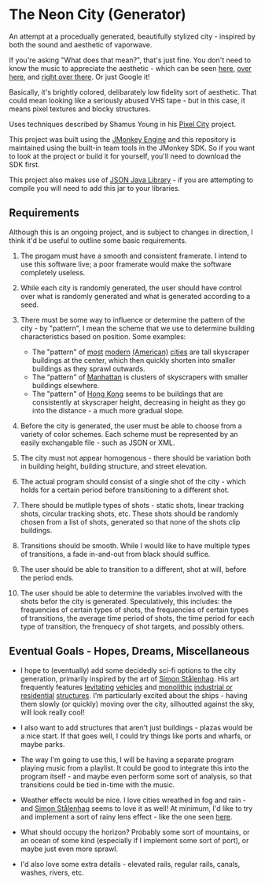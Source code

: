# The Neon City (Generator)
An attempt at a procedually generated, beautifully stylized city - inspired by both the sound and aesthetic of vaporwave.

If you're asking "What does that mean?", that's just fine. You don't need to know the music to appreciate the aesthetic - which can be seen [here](https://levels.io/wp-content/uploads/2015/10/tumblr_nv2cqhOJPL1ufh7yno1_1280.png), [over here](https://ih1.redbubble.net/image.210256057.1956/flat,1000x1000,075,f.u1.jpg), and [right over there](https://thump-images.vice.com/images/tracks/meta/2015/09/15/prepare-to-get-deliriously-dreamy-with-vaporwave-sensation-2814s-beyond-blissful-shinjitsu-no-koi-1442324234.png?crop=1xw:0.9542220113852xh;center,top&resize=800:*&output-quality=75). Or just Google it! 

Basically, it's brightly colored, delibarately low fidelity sort of aesthetic. That could mean looking like a seriously abused VHS tape - but in this case, it means pixel textures and blocky structures.

Uses techniques described by Shamus Young in his [Pixel City](http://www.shamusyoung.com/twentysidedtale/?p=2940) project.

This project was built using the [JMonkey Engine](https://github.com/jMonkeyEngine) and this repository is maintained using the built-in team tools in the JMonkey SDK. So if you want to look at the project or build it for yourself, you'll need to download the SDK first.

This project also makes use of [JSON Java Library](https://github.com/stleary/JSON-java) - if you are attempting to compile you will need to add this jar to your libraries.

Requirements
-----
Although this is an ongoing project, and is subject to changes in direction, I think it'd be useful to outline some basic requirements.

1. The progam must have a smooth and consistent framerate. I intend to use this software live; a poor framerate would make the software completely useless.
  
  
2. While each city is randomly generated, the user should have control over what is randomly generated and what is generated according to a seed.


3. There must be some way to influence or determine the pattern of the city - by "pattern", I mean the scheme that we use to determine building characteristics based on position. Some examples:
	* The "pattern" of [most](http://www.incimages.com/uploaded_files/image/1940x900/los-angeles11-44-43_40530.jpg) [modern](http://theneotrad.com/wp-content/uploads/2015/03/Chicago-14-09-7331-1024x682.jpg) [(American)](http://vignette1.wikia.nocookie.net/godfather/images/4/4b/New_Orleans.jpg/revision/latest?cb=20131123150035) [cities](http://alumni.virginia.edu/uvaclubs/wp-content/uploads/sites/15/2013/05/Philadelphia.jpg) are tall skyscraper buildings at the center, which then quickly shorten into smaller buildings as they sprawl outwards.
	* The "pattern" of [Manhattan](http://www.newmediasystems.net/wp/wp-content/uploads/2015/02/000_2479.jpg) is clusters of skyscrapers with smaller buildings elsewhere.
	* The "pattern" of [Hong Kong](http://kontak-perkasaf.com/wp-content/uploads/2016/07/victoria-peak-2.gif) seems to be buildings that are consistently at skyscraper height, decreasing in height as they go into the distance - a much more gradual slope.


4. Before the city is generated, the user must be able to choose from a variety of color schemes. Each scheme must be represented by an easily exchangable file - such as JSON or XML. 


5. The city must not appear homogenous - there should be variation both in building height, building structure, and street elevation.


6. The actual program should consist of a single shot of the city - which holds for a certain period before transitioning to a different shot. 


7. There should be mutliple types of shots - static shots, linear tracking shots, circular tracking shots, etc. These shots should be randomly chosen from a list of shots, generated so that none of the shots clip buildings.
 

8. Transitions should be smooth. While I would like to have multiple types of transitions, a fade in-and-out from black should suffice.


9. The user should be able to transition to a different, shot at will, before the period ends.


10. The user should be able to determine the variables involved with the shots befor the city is generated. Speculatively, this includes: the frequencies of certain types of shots, the frequencies of certain types of transitions, the average time period of shots, the time period for each type of transition, the frenquecy of shot targets, and possibly others. 

Eventual Goals - Hopes, Dreams, Miscellaneous
-----
* I hope to (eventually) add some decidedly sci-fi options to the city generation, primarily inspired by the art of [Simon Stålenhag](http://www.simonstalenhag.se/). His art frequently features [levitating](https://s-media-cache-ak0.pinimg.com/originals/81/4c/b3/814cb35540d8185cc4717c678e3ecae6.jpg) [vehicles](http://i.pi.gy/ndoz.png) and [monolithic](https://ih0.redbubble.net/image.235766581.0426/flat,1000x1000,075,f.jpg) [industrial or residential](https://s-media-cache-ak0.pinimg.com/originals/2d/2f/ad/2d2fadc7c59406470caabfed57d07118.jpg) [structures](http://www.simonstalenhag.se/bilder/by_mainservers1.jpg). I'm particularly excited about the ships - having them slowly (or quickly) moving over the city, silhoutted against the sky, will look really cool!


* I also want to add structures that aren't just buildings - plazas would be a nice start. If that goes well, I could try things like ports and wharfs, or maybe parks.


* The way I'm going to use this, I will be having a separate program playing music from a playlist. It could be good to integrate this into the program itself - and maybe even perform some sort of analysis, so that transitions could be tied in-time with the music.

* Weather effects would be nice. I love cities wreathed in fog and rain - and [Simon Stålenhag](http://www.simonstalenhag.se/) seems to love it as well! At minimum, I'd like to try and implement a sort of rainy lens effect - like the one seen [here](http://igloomag.com/wp/wp-content/uploads/2016/04/2814-birth-of-a-new-day-animated.gif). 

* What should occupy the horizon? Probably some sort of mountains, or an ocean of some kind (especially if I implement some sort of port), or maybe just even more sprawl.

* I'd also love some extra details - elevated rails, regular rails, canals, washes, rivers, etc.
